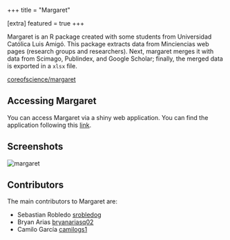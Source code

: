 +++
title = "Margaret"

[extra]
featured = true
+++

Margaret is an R package created with some students from Universidad Católica
Luis Amigó. This package extracts data from Minciencias web pages (research
groups and researchers). Next, margaret merges it with data from Scimago,
Publindex, and Google Scholar; finally, the merged data is exported in a `xlsx`
file.

[coreofscience/margaret](https://github.com/coreofscience/margaret)

<!-- more -->

## Accessing Margaret

You can access Margaret via a shiny web application. You can find the
application following this [link](https://github.com/coreofscience/margaret).

## Screenshots

![margaret](/assets/margaret/margaret.jpeg)

## Contributors

The main contributors to Margaret are:

- Sebastian Robledo [srobledog](https://github.com/srobledog)
- Bryan Arias [bryanariasq02](https://github.com/bryanariasq02)
- Camilo García [camilogs1](https://github.com/camilogs1)
